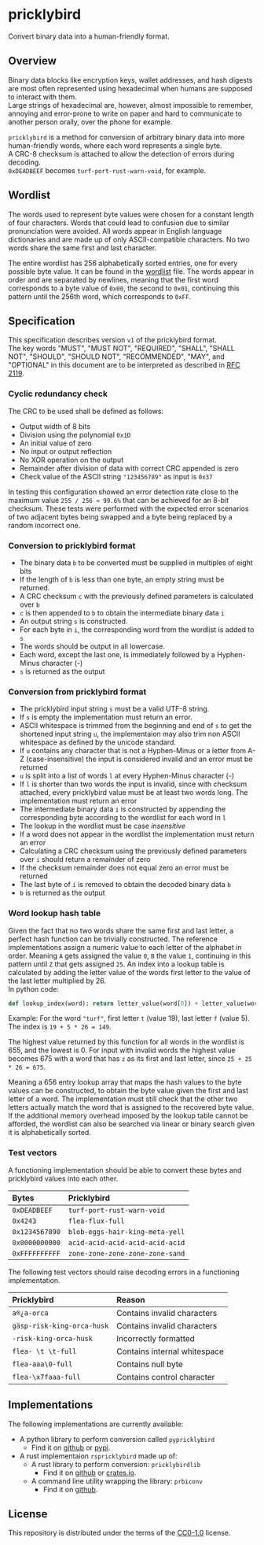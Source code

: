 # pricklybird
Convert binary data into a human-friendly format.

## Overview

Binary data blocks like encryption keys, wallet addresses, and hash digests are most 
often represented using hexadecimal when humans are supposed to interact with them.  
Large strings of hexadecimal are, however, almost impossible to remember, 
annoying and error-prone to write on paper and hard to communicate to another person orally, 
over the phone for example.

`pricklybird` is a method for conversion of arbitrary binary data into more
human-friendly words, where each word represents a single byte.  
A CRC-8 checksum is attached to allow the detection of errors during decoding.    
`0xDEADBEEF` becomes `turf-port-rust-warn-void`, for example.

## Wordlist

The words used to represent byte values were chosen for a constant length of
four characters. Words that could lead to confusion due to similar pronunciation were avoided. 
All words appear in English language dictionaries and are made up of only ASCII-compatible
characters. No two words share the same first and last character. 

The entire wordlist has 256 alphabetically sorted entries, one for every possible byte value.
It can be found in the [wordlist](wordlist.txt) file. 
The words appear in order and are separated by newlines, 
meaning that the first word corresponds to a byte value of `0x00`, the second to `0x01`, 
continuing this pattern until the 256th word, which corresponds to `0xFF`.

## Specification

This specification describes version `v1` of the pricklybird format.  
The key words "MUST", "MUST NOT", "REQUIRED", "SHALL", "SHALL
NOT", "SHOULD", "SHOULD NOT", "RECOMMENDED",  "MAY", and
"OPTIONAL" in this document are to be interpreted as described in
[RFC 2119](https://www.rfc-editor.org/rfc/rfc2119).

### Cyclic redundancy check

The CRC to be used shall be defined as follows:  

- Output width of 8 bits
- Division using the polynomial `0x1D`
- An initial value of zero
- No input or output reflection
- No XOR operation on the output
- Remainder after division of data with correct CRC appended is zero
- Check value of the ASCII string `"123456789"` as input is `0x37`

In testing this configuration showed an error detection rate close to the maximum
value `255 / 256 ≈ 99.6%` that can be achieved for an 8-bit checksum. 
These tests were performed with the expected error scenarios of two adjacent bytes being swapped and a byte being replaced by a random incorrect one. 

### Conversion to pricklybird format

- The binary data `b` to be converted must be supplied in multiples of eight bits
- If the length of `b` is less than one byte, an empty string must be returned.
- A CRC checksum `c` with the previously defined parameters is calculated over `b`
- `c` is then appended to `b` to obtain the intermediate binary data `i`
- An output string `s` is constructed.
- For each byte in `i`, the corresponding word from the wordlist is added to `s`
- The words should be output in all lowercase.
- Each word, except the last one, is immediately followed by a Hyphen-Minus character (-)
- `s` is returned as the output

### Conversion from pricklybird format

- The pricklybird input string `s` must be a valid UTF-8 string.
- If `s` is empty the implementation must return an error.
- ASCII whitespace is trimmed from the beginning and end of `s` to get the shortened input string `u`, the implementaion may also trim non ASCII whitespace as defined by the unicode standard.
- If `u` contains any character that is not a Hyphen-Minus or a letter from A-Z (case-insensitive) the input is considered invalid and an error must be returned
- `u` is split into a list of words `l` at every Hyphen-Minus character (-)
- If `l` is shorter than two words the input is invalid, since with checksum attached, every
pricklybird value must be at least two words long. The implementation must return an error
- The intermediate binary data `i` is constructed by appending the corresponding byte
according to the wordlist for each word in `l`
- The lookup in the wordlist must be case *insensitive*
- If a word does not appear in the wordlist the implementation must return an error
- Calculating a CRC checksum using the previously defined parameters over `i` should return a remainder of zero
- If the checksum remainder does not equal zero an error must be returned
- The last byte of `i` is removed to obtain the decoded binary data `b`
- `b` is returned as the output

### Word lookup hash table

Given the fact that no two words share the same first and last letter, a perfect hash function can be
trivially constructed. The reference implementations assign a numeric value to each letter of the alphabet
in order. Meaning `A` gets assigned the value `0`, `B` the value `1`, continuing in this pattern until `Z` that gets assigned `25`.
An index into a lookup table is calculated by adding the letter value of the words first letter to the value of the last letter multiplied by 26.  
In python code:   
```python
def lookup_index(word): return letter_value(word[0]) + letter_value(word[-1]) * 26
```
Example: For the word `"turf"`, first letter `t` (value 19), last letter `f` (value 5). The index is `19 + 5 * 26 = 149`.

The highest value returned by this function for all words in the wordlist is 655, and the lowest is 0.
For input with invalid words the highest value becomes 675 with a word that has `z` as its first and last letter, since `25 + 25 * 26 = 675`. 

Meaning a 656 entry lookup array that maps the hash values to the byte values can be constructed,
to obtain the byte value given the first and last letter of a word. The implementation must still check that the other two letters actually match the word 
that is assigned to the recovered byte value.
If the additional memory overhead imposed by the lookup table cannot be afforded, the wordlist can also be searched via linear
or binary search given it is alphabetically sorted.

### Test vectors

A functioning implementation should be able to convert these bytes and pricklybird values into each other.

| Bytes          | Pricklybird                     |
| :------------- | :------------------------------ |
| `0xDEADBEEF`   | `turf-port-rust-warn-void`      |
| `0x4243`       | `flea-flux-full`                |
| `0x1234567890` | `blob-eggs-hair-king-meta-yell` |
| `0x0000000000` | `acid-acid-acid-acid-acid-acid` |
| `0xFFFFFFFFFF` | `zone-zone-zone-zone-zone-sand` |

The following test vectors should raise decoding errors in a functioning implementation.

| Pricklybird                | Reason                        |
| :------------------------- | :---------------------------- |
| `a®¿a-orca`                | Contains invalid characters   |
| `gäsp-risk-king-orca-husk` | Contains invalid characters   |
| `-risk-king-orca-husk`     | Incorrectly formatted         |
| `flea- \t \t-full`         | Contains internal whitespace  |
| `flea-aaa\0-full`          | Contains null byte            |
| `flea-\x7faaa-full`        | Contains control character    |

## Implementations

The following implementations are currently available:

- A python library to perform conversion called `pypricklybird` 
    - Find it on [github](https://github.com/ndornseif/pypricklybird) or [pypi](https://pypi.org/project/pypricklybird/).
- A rust implementaion `rspricklybird` made up of:
    - A rust library to perform conversion: `pricklybirdlib`
        - Find it on [github](https://github.com/ndornseif/rspricklybird/tree/main/pricklybirdlib) or [crates.io](https://crates.io/crates/pricklybirdlib).
    - A command line utility wrapping the library: `prbiconv`
        - Find it on [github](https://github.com/ndornseif/rspricklybird).

## License

This repository is distributed under the terms of the [CC0-1.0](https://spdx.org/licenses/CC0-1.0.html) license.